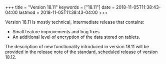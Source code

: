 +++
title = "Version 18.11"
keywords = ["18.11"]
date = 2018-11-05T11:38:43-04:00
lastmod = 2018-11-05T11:38:43-04:00
+++

Version 18.11 is mostly technical, intermediate release that contains:

- Small feature improvements and bug fixes
- An additional level of encryption of the data stored on tablets.

The description of new functionality introduced in version 18.11 will be provided in the release note of the standard, scheduled release of version 18.12.